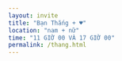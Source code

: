 ```yaml
---
layout: invite
title: "Bạn Thắng + ♥"
location: "nam + nữ"
time: "11 GIỜ 00 VÀ 17 GIỜ 00"
permalink: /thang.html
---
```


